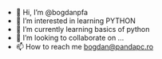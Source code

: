 - 👋 Hi, I’m @bogdanpfa
- 👀 I’m interested in learning PYTHON
- 🌱 I’m currently learning basics of python
- 💞️ I’m looking to collaborate on ...
- 📫 How to reach me bogdan@pandapc.ro 

<!---
bogdanpfa/bogdanpfa is a ✨ special ✨ repository because its `README.md` (this file) appears on your GitHub profile.
You can click the Preview link to take a look at your changes.
--->
